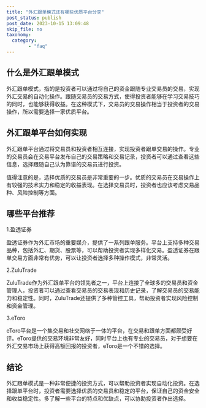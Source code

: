```yaml
---
title: "外汇跟单模式还有哪些优质平台分享"
post_status: publish
post_date: 2023-10-15 13:09:48
skip_file: no
taxonomy:
  category:
        - "faq"
---
```


## 什么是外汇跟单模式

外汇跟单模式，指的是投资者可以通过将自己的资金跟随专业交易员的交易，实现外汇交易的自动化操作。跟随交易员的交易方式，使得投资者能够在学习交易技巧的同时，也能够获得收益。在这种模式下，交易员的交易操作相当于投资者的交易操作，所以需要选择一家优质平台。

## 外汇跟单平台如何实现

外汇跟单平台通过将交易员和投资者相互连接，实现投资者跟单交易的操作。专业的交易员会在交易平台发布自己的交易策略和交易记录，投资者可以通过查看这些信息，选择跟随自己认为靠谱的交易员进行投资。

值得注意的是，选择优质的交易员是非常重要的一步。优质的交易员在交易操作上有较强的技术实力和稳定的收益表现。在选择交易员时，投资者也应该考虑交易品种、风险控制等方面。

## 哪些平台推荐

1.盈透证券

盈透证券作为外汇市场的重要媒介，提供了一系列跟单服务。平台上支持多种交易品种，包括外汇、期货、股票等，可以帮助投资者实现多样化交易。盈透证券在跟单交易方面非常有优势，可以让投资者选择多种操作模式，非常灵活。

2.ZuluTrade

ZuluTrade作为外汇跟单平台的领先者之一，平台上连接了全球多的交易员和资金管理人，投资者可以通过查看交易员的交易表现和历史记录，了解交易员的交易能力和稳定性。同时，ZuluTrade还提供了多种管控工具，帮助投资者实现风险控制和资金管理。

3.eToro

eToro平台是一个集交易和社交网络于一体的平台，在交易和跟单方面都颇受好评。eToro提供的交易环境非常友好，同时平台上也有专业的交易员，对于想要在外汇交易市场上获得高额回报的投资者，eToro是一个不错的选择。

## 结论

外汇跟单模式是一种非常便捷的投资方式，可以帮助投资者实现自动化投资。在选择跟单平台时，投资者需要选择优质的交易员和稳定的平台，保证自己的资金安全和收益稳定性。多了解一些平台的特点和优缺点，可以协助投资者作出选择。
